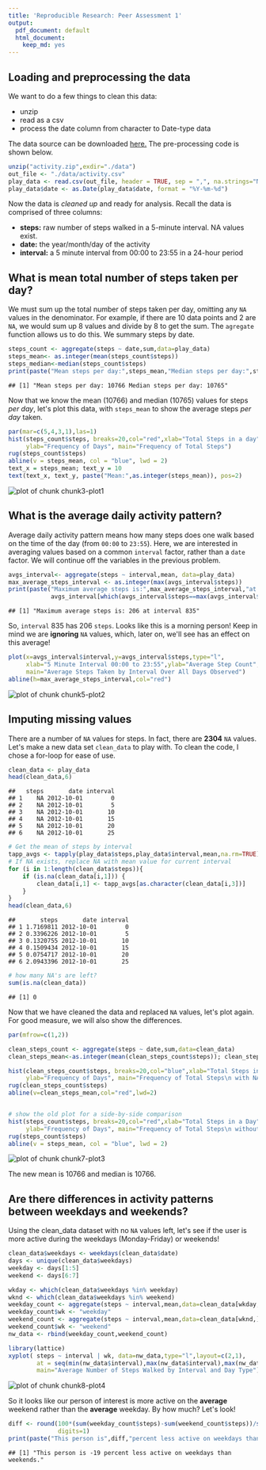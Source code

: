 ```yaml
---
title: 'Reproducible Research: Peer Assessment 1'
output:
  pdf_document: default
  html_document:
    keep_md: yes
---
```




## Loading and preprocessing the data
We want to do a few things to clean this data:

- unzip
- read as a csv
- process the date column from character to Date-type data
 
The data source can be downloaded [here.](https://d396qusza40orc.cloudfront.net/repdata%2Fdata%2Factivity.zip) The pre-processing code is shown below.

 

```r
unzip("activity.zip",exdir="./data")
out_file <- "./data/activity.csv"
play_data <- read.csv(out_file, header = TRUE, sep = ",", na.strings="NA",stringsAsFactors=F)
play_data$date <- as.Date(play_data$date, format = "%Y-%m-%d")
```

Now the data is *cleaned up* and ready for analysis. Recall the data is comprised of three columns:

- **steps:** raw number of steps walked in a 5-minute interval. NA values exist.
- **date:** the year/month/day of the activity
- **interval:** a 5 minute interval from 00:00 to 23:55 in a 24-hour period

## What is mean total number of steps taken per day?
We must sum up the total number of steps taken per day, omitting any `NA` values in the denominator. For example, if there are 10 data points and 2 are `NA`, we would sum up 8 values and divide by 8 to get the sum. The `agregate` function allows us to do this. We summary steps by date.

```r
steps_count <- aggregate(steps ~ date,sum,data=play_data)
steps_mean<- as.integer(mean(steps_count$steps))
steps_median<-median(steps_count$steps)
print(paste("Mean steps per day:",steps_mean,"Median steps per day:",steps_median))
```

```
## [1] "Mean steps per day: 10766 Median steps per day: 10765"
```
Now that we know the mean (10766) and median (10765) values for steps *per day*, let's plot this data, with `steps_mean` to show the average steps *per day* taken. 

```r
par(mar=c(5,4,3,1),las=1)
hist(steps_count$steps, breaks=20,col="red",xlab="Total Steps in a day",
     ylab="Frequency of Days", main="Frequency of Total Steps")
rug(steps_count$steps)
abline(v = steps_mean, col = "blue", lwd = 2)
text_x = steps_mean; text_y = 10
text(text_x, text_y, paste("Mean:",as.integer(steps_mean)), pos=2) 
```

<img src="figure/chunk3-plot1-1.png" title="plot of chunk chunk3-plot1" alt="plot of chunk chunk3-plot1" style="display: block; margin: auto;" />



## What is the average daily activity pattern?
Average daily activity pattern means how many steps does one walk based on the time of the day (from `00:00` to `23:55`). Here, we are interested in averaging values based on a common `interval` factor, rather than a `date` factor. We will continue off the variables in the previous problem.

```r
avgs_interval<- aggregate(steps ~ interval,mean, data=play_data)
max_average_steps_interval <- as.integer(max(avgs_interval$steps))
print(paste("Maximum average steps is:",max_average_steps_interval,"at interval",
            avgs_interval[which(avgs_interval$steps==max(avgs_interval$steps)),1]))
```

```
## [1] "Maximum average steps is: 206 at interval 835"
```
So, `interval` 835 has 206 `steps`. Looks like this is a morning person! Keep in mind we are **ignoring** `NA` values, which, later on, we'll see has an effect on this average!

```r
plot(x=avgs_interval$interval,y=avgs_interval$steps,type="l",
     xlab="5 Minute Interval 00:00 to 23:55",ylab="Average Step Count",
     main="Average Steps Taken by Interval Over All Days Observed")
abline(h=max_average_steps_interval,col="red")
```

<img src="figure/chunk5-plot2-1.png" title="plot of chunk chunk5-plot2" alt="plot of chunk chunk5-plot2" style="display: block; margin: auto;" />


## Imputing missing values
There are a number of `NA` values for steps. In fact, there are **2304** `NA` values. Let's make a new data set `clean_data` to play with. To clean the code, I chose a for-loop for ease of use.

```r
clean_data <- play_data
head(clean_data,6)
```

```
##   steps       date interval
## 1    NA 2012-10-01        0
## 2    NA 2012-10-01        5
## 3    NA 2012-10-01       10
## 4    NA 2012-10-01       15
## 5    NA 2012-10-01       20
## 6    NA 2012-10-01       25
```

```r
# Get the mean of steps by interval
tapp_avgs <- tapply(play_data$steps,play_data$interval,mean,na.rm=TRUE)
# If NA exists, replace NA with mean value for current interval
for (i in 1:length(clean_data$steps)){
    if (is.na(clean_data[i,1])) {
        clean_data[i,1] <- tapp_avgs[as.character(clean_data[i,3])]    
    }    
}
head(clean_data,6)
```

```
##       steps       date interval
## 1 1.7169811 2012-10-01        0
## 2 0.3396226 2012-10-01        5
## 3 0.1320755 2012-10-01       10
## 4 0.1509434 2012-10-01       15
## 5 0.0754717 2012-10-01       20
## 6 2.0943396 2012-10-01       25
```

```r
# how many NA's are left?
sum(is.na(clean_data))
```

```
## [1] 0
```
Now that we have cleaned the data and replaced `NA` values, let's plot again. For good measure, we will also show the differences.


```r
par(mfrow=c(1,2))

clean_steps_count <- aggregate(steps ~ date,sum,data=clean_data)
clean_steps_mean<-as.integer(mean(clean_steps_count$steps)); clean_steps_median<-as.integer(median(clean_steps_count$steps))

hist(clean_steps_count$steps, breaks=20,col="blue",xlab="Total Steps in a Day",
     ylab="Frequency of Days", main="Frequency of Total Steps\n with NA Replacement")
rug(clean_steps_count$steps)
abline(v=clean_steps_mean,col="red",lwd=2)


# show the old plot for a side-by-side comparison
hist(steps_count$steps, breaks=20,col="red",xlab="Total Steps in a Day",
     ylab="Frequency of Days", main="Frequency of Total Steps\n without NA Replacement")
rug(steps_count$steps)
abline(v = steps_mean, col = "blue", lwd = 2)
```

![plot of chunk chunk7-plot3](figure/chunk7-plot3-1.png) 

The new mean is 10766 and median is 10766. 



## Are there differences in activity patterns between weekdays and weekends?
Using the clean_data dataset with no `NA` values left, let's see if the user is more active during the weekdays (Monday-Friday) or weekends! 


```r
clean_data$weekdays <- weekdays(clean_data$date)
days <- unique(clean_data$weekdays)
weekday <- days[1:5]
weekend <- days[6:7]

wkday <- which(clean_data$weekdays %in% weekday)
wknd <- which(clean_data$weekdays %in% weekend)
weekday_count <- aggregate(steps ~ interval,mean,data=clean_data[wkday,])
weekday_count$wk <- "weekday"
weekend_count <- aggregate(steps ~ interval,mean,data=clean_data[wknd,])
weekend_count$wk <- "weekend"
nw_data <- rbind(weekday_count,weekend_count)

library(lattice)
xyplot( steps ~ interval | wk, data=nw_data,type="l",layout=c(2,1),
        at = seq(min(nw_data$interval),max(nw_data$interval),max(nw_data$interval)/20),
        main="Average Number of Steps Walked by Interval and Day Type")
```

![plot of chunk chunk8-plot4](figure/chunk8-plot4-1.png) 

So it looks like our person of interest is more active on the **average** weekend rather than the **average** weekday. By how much? Let's look!


```r
diff <- round(100*(sum(weekday_count$steps)-sum(weekend_count$steps))/sum(weekday_count$steps),
              digits=1)
print(paste("This person is",diff,"percent less active on weekdays than weekends."))
```

```
## [1] "This person is -19 percent less active on weekdays than weekends."
```
